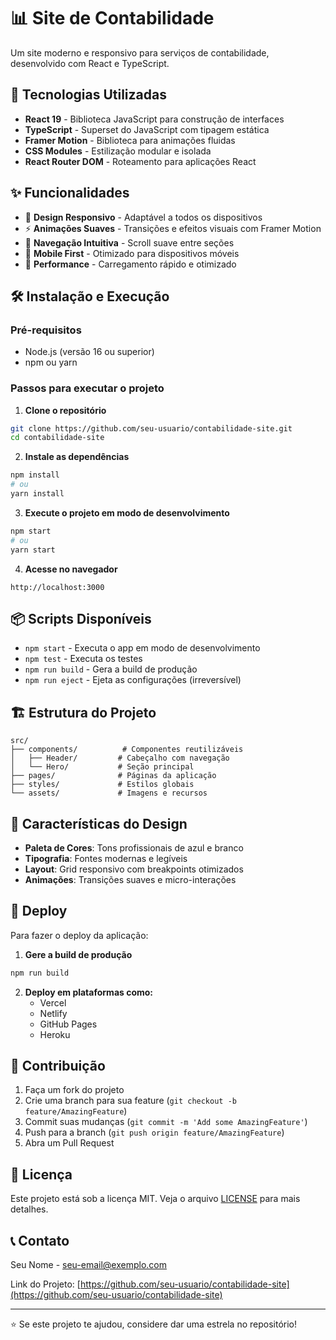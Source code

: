 # 📊 Site de Contabilidade

Um site moderno e responsivo para serviços de contabilidade, desenvolvido com React e TypeScript.

## 🚀 Tecnologias Utilizadas

- **React 19** - Biblioteca JavaScript para construção de interfaces
- **TypeScript** - Superset do JavaScript com tipagem estática
- **Framer Motion** - Biblioteca para animações fluidas
- **CSS Modules** - Estilização modular e isolada
- **React Router DOM** - Roteamento para aplicações React

## ✨ Funcionalidades

- 🎨 **Design Responsivo** - Adaptável a todos os dispositivos
- ⚡ **Animações Suaves** - Transições e efeitos visuais com Framer Motion
- 🧭 **Navegação Intuitiva** - Scroll suave entre seções
- 📱 **Mobile First** - Otimizado para dispositivos móveis
- 🎯 **Performance** - Carregamento rápido e otimizado

## 🛠️ Instalação e Execução

### Pré-requisitos
- Node.js (versão 16 ou superior)
- npm ou yarn

### Passos para executar o projeto

1. **Clone o repositório**
```bash
git clone https://github.com/seu-usuario/contabilidade-site.git
cd contabilidade-site
```

2. **Instale as dependências**
```bash
npm install
# ou
yarn install
```

3. **Execute o projeto em modo de desenvolvimento**
```bash
npm start
# ou
yarn start
```

4. **Acesse no navegador**
```
http://localhost:3000
```

## 📦 Scripts Disponíveis

- `npm start` - Executa o app em modo de desenvolvimento
- `npm test` - Executa os testes
- `npm run build` - Gera a build de produção
- `npm run eject` - Ejeta as configurações (irreversível)

## 🏗️ Estrutura do Projeto

```
src/
├── components/          # Componentes reutilizáveis
│   ├── Header/         # Cabeçalho com navegação
│   └── Hero/           # Seção principal
├── pages/              # Páginas da aplicação
├── styles/             # Estilos globais
└── assets/             # Imagens e recursos
```

## 🎨 Características do Design

- **Paleta de Cores**: Tons profissionais de azul e branco
- **Tipografia**: Fontes modernas e legíveis
- **Layout**: Grid responsivo com breakpoints otimizados
- **Animações**: Transições suaves e micro-interações

## 🚀 Deploy

Para fazer o deploy da aplicação:

1. **Gere a build de produção**
```bash
npm run build
```

2. **Deploy em plataformas como:**
   - Vercel
   - Netlify
   - GitHub Pages
   - Heroku

## 🤝 Contribuição

1. Faça um fork do projeto
2. Crie uma branch para sua feature (`git checkout -b feature/AmazingFeature`)
3. Commit suas mudanças (`git commit -m 'Add some AmazingFeature'`)
4. Push para a branch (`git push origin feature/AmazingFeature`)
5. Abra um Pull Request

## 📄 Licença

Este projeto está sob a licença MIT. Veja o arquivo [LICENSE](LICENSE) para mais detalhes.

## 📞 Contato

Seu Nome - [seu-email@exemplo.com](mailto:seu-email@exemplo.com)

Link do Projeto: [https://github.com/seu-usuario/contabilidade-site](https://github.com/seu-usuario/contabilidade-site)

---

⭐ Se este projeto te ajudou, considere dar uma estrela no repositório!
